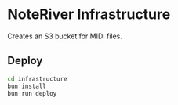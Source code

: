 # NoteRiver Infrastructure

Creates an S3 bucket for MIDI files.

## Deploy

```bash
cd infrastructure
bun install
bun run deploy
```
